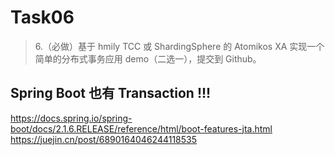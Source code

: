 # Task06
> 6.（必做）基于 hmily TCC 或 ShardingSphere 的 Atomikos XA 实现一个简单的分布式事务应用 demo（二选一），提交到 Github。

## Spring Boot 也有 Transaction !!!
https://docs.spring.io/spring-boot/docs/2.1.6.RELEASE/reference/html/boot-features-jta.html
https://juejin.cn/post/6890164046244118535
